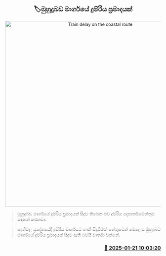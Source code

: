 <p align='center'><b><h2 align='center' title='Train delay on the coastal route'>🏷මුහුදුබඩ මාර්ගයේ දුම්රිය ප්‍රමාදයක්</h2></b></p>
<p align='center'><img src='https://helakuru.sgp1.cdn.digitaloceanspaces.com/esana/images/lib/trainjaffna.jpg' width='600' alt='Train delay on the coastal route'></p>

> මුහුදුබඩ මාර්ගයේ දුම්රිය ප්‍රමාදයක් සිදුව තිබෙන බව දුම්රිය දෙපාර්තමේන්තුව සඳහන් කරනවා.

> දෙහිවල ප්‍රදේශයේදී දුම්රිය මාර්ගයට හානි සිදුවීමක් හේතුවෙන් මෙලෙස මුහුදුබඩ මාර්ගයේ දුම්රිය ප්‍රමාදයක් සිදුව ඇති බවයි වාර්තා වන්නේ.



<h3 align='right'><a href='https://www.helakuru.lk/esana/p/106747/'>📅 2025-01-21 10:03:20</a></h3>

